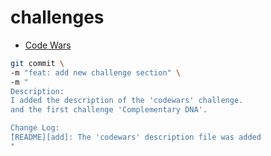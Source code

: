 # challenges

- [Code Wars](./challenges/codewars.com/README.md)

```sh
git commit \
-m "feat: add new challenge section" \
-m "
Description:
I added the description of the 'codewars' challenge.
and the first challenge 'Complementary DNA'.

Change Log:
[ًREADME][add]: The 'codewars' description file was added
"
```
